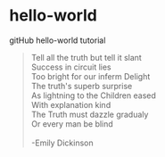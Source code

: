 # hello-world
gitHub hello-world tutorial

>Tell all the truth but tell it slant<br>
>Success in circuit lies<br>
>Too bright for our inferm Delight<br>
>The truth's superb surprise<br>
>As lightning to the Children eased<br>
>With explanation kind<br>
>The Truth must dazzle gradualy<br>
>Or every man be blind<br>
><br>
>-Emily Dickinson
